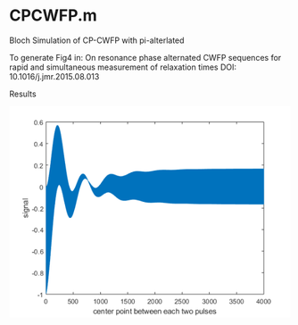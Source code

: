 # CPCWFP.m
Bloch Simulation of CP-CWFP with pi-alterlated

To generate Fig4 in:
          On resonance phase alternated CWFP sequences for rapid and simultaneous measurement of relaxation times
DOI: 10.1016/j.jmr.2015.08.013



Results

![result](result.png)